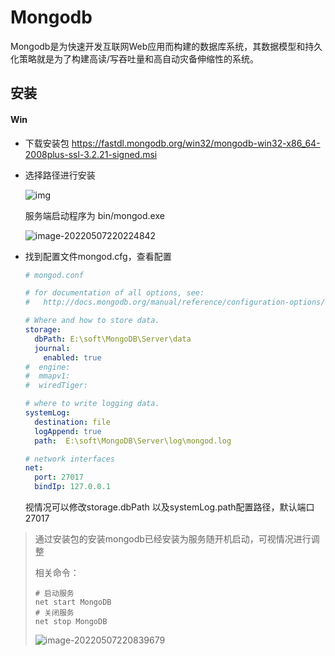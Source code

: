 



# Mongodb

Mongodb是为快速开发互联网Web应用而构建的数据库系统，其数据模型和持久化策略就是为了构建高读/写吞吐量和高自动灾备伸缩性的系统。

## 安装

#### Win

- 下载安装包 https://fastdl.mongodb.org/win32/mongodb-win32-x86_64-2008plus-ssl-3.2.21-signed.msi

- 选择路径进行安装

  ![img](https://strangest.oss-cn-shanghai.aliyuncs.com/markdown/arch_screen_37.91e60eec.png)

  服务端启动程序为 bin/mongod.exe

  ![image-20220507220224842](https://strangest.oss-cn-shanghai.aliyuncs.com/markdown/image-20220507220224842.png)

- 找到配置文件mongod.cfg，查看配置

  ```yaml
  # mongod.conf
  
  # for documentation of all options, see:
  #   http://docs.mongodb.org/manual/reference/configuration-options/
  
  # Where and how to store data.
  storage:
    dbPath: E:\soft\MongoDB\Server\data
    journal:
      enabled: true
  #  engine:
  #  mmapv1:
  #  wiredTiger:
  
  # where to write logging data.
  systemLog:
    destination: file
    logAppend: true
    path:  E:\soft\MongoDB\Server\log\mongod.log
  
  # network interfaces
  net:
    port: 27017
    bindIp: 127.0.0.1
  ```

  视情况可以修改storage.dbPath 以及systemLog.path配置路径，默认端口27017

> 通过安装包的安装mongodb已经安装为服务随开机启动，可视情况进行调整
>
> 相关命令：
>
> ```shell
> # 启动服务
> net start MongoDB
> # 关闭服务
> net stop MongoDB
> ```
>
> ![image-20220507220839679](https://strangest.oss-cn-shanghai.aliyuncs.com/markdown/image-20220507220839679.png)



